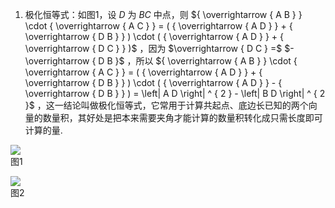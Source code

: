 1. 极化恒等式：如图1，设 $D$ 为 $B C$ 中点，则 ${ \overrightarrow { A B } } \cdot { \overrightarrow { A C } } = ( { \overrightarrow { A D } } + { \overrightarrow { D B } } ) \cdot ( { \overrightarrow { A D } } + { \overrightarrow { D C } } )$ ，因为 $\overrightarrow { D C } =$ $- \overrightarrow { D B }$ ，所以 ${ \overrightarrow { A B } } \cdot { \overrightarrow { A C } } = ( { \overrightarrow { A D } } + { \overrightarrow { D B } } ) \cdot ( { \overrightarrow { A D } } - { \overrightarrow { D B } } ) = \left| A D \right| ^ { 2 } - \left| B D \right| ^ { 2 }$ ，这一结论叫做极化恒等式，它常用于计算共起点、底边长已知的两个向量的数量积，其好处是把本来需要夹角才能计算的数量积转化成只需长度即可计算的量.

![](<../../qs_image_DB/第2节 数量积的常见几何方法：方法册+练习册/6ff4108d18b660ece3d7b3418f99e5cf56c1c67e866968173977e1ce044175ea.jpg>)  
图1

![](<../../qs_image_DB/第2节 数量积的常见几何方法：方法册+练习册/908a64be51b4b55b657548beb8fc76b34a80da3ae399e3f547a1aea7c5e567cd.jpg>)  
图2
